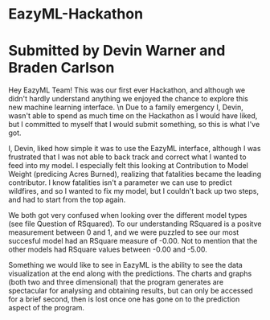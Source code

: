 # EazyML-Hackathon
# Submitted by Devin Warner and Braden Carlson
Hey EazyML Team! This was our first ever Hackathon, and although we didn't hardly understand anything we enjoyed the chance to explore this new machine learning interface. 
\n
Due to a family emergency I, Devin, wasn't able to spend as much time on the Hackathon as I would have liked, but I committed to myself that I would submit something, so this is what I've got. 

I, Devin, liked how simple it was to use the EazyML interface, although I was frustrated that I was not able to back track and correct what I wanted to feed into my model. I especially felt this looking at Contribution to Model Weight (predicing Acres Burned), realizing that fatalities became the leading contributor. I know fatalities isn't a parameter we can use to predict wildfires, and so I wanted to fix my model, but I couldn't back up two steps, and had to start from the top again.

We both got very confused when looking over the different model types (see file Question of RSquared). To our understanding RSquared is a positve measurement between 0 and 1, and we were puzzled to see our most succesful model had an RSquare measure of -0.00. Not to mention that the other models had RSquare values between -0.00 and -5.00. 

Something we would like to see in EazyML is the ability to see the data visualization at the end along with the predictions. The charts and graphs (both two and three dimensional) that the program generates are spectacular for analysing and obtaining results, but can only be accessed for a brief second, then is lost once one has gone on to the prediction aspect of the program.

